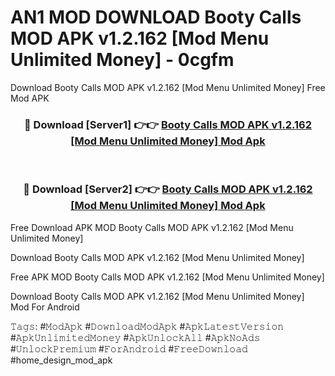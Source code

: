 # AN1 MOD DOWNLOAD Booty Calls MOD APK v1.2.162 [Mod Menu Unlimited Money] - 0cgfm
Download Booty Calls MOD APK v1.2.162 [Mod Menu Unlimited Money] Free Mod APK

<div align="center">
<h3>🔴 Download [Server1] 👉👉 <a href="https://apk-comot.site?title=Booty_Calls_MOD_APK_v1.2.162_[Mod_Menu_Unlimited_Money]">Booty Calls MOD APK v1.2.162 [Mod Menu Unlimited Money] Mod Apk</a></h3><br>

<h3>🔴 Download [Server2] 👉👉 <a href="https://apk-comot.site?title=Booty_Calls_MOD_APK_v1.2.162_[Mod_Menu_Unlimited_Money]">Booty Calls MOD APK v1.2.162 [Mod Menu Unlimited Money] Mod Apk</a></h3>
</div>


Free Download APK MOD Booty Calls MOD APK v1.2.162 [Mod Menu Unlimited Money]

Download Booty Calls MOD APK v1.2.162 [Mod Menu Unlimited Money] 

Free APK MOD Booty Calls MOD APK v1.2.162 [Mod Menu Unlimited Money] 

Download Booty Calls MOD APK v1.2.162 [Mod Menu Unlimited Money] Mod For Android

𝚃𝚊𝚐𝚜: #𝙼𝚘𝚍𝙰𝚙𝚔 #𝙳𝚘𝚠𝚗𝚕𝚘𝚊𝚍𝙼𝚘𝚍𝙰𝚙𝚔 #𝙰𝚙𝚔𝙻𝚊𝚝𝚎𝚜𝚝𝚅𝚎𝚛𝚜𝚒𝚘𝚗 #𝙰𝚙𝚔𝚄𝚗𝚕𝚒𝚖𝚒𝚝𝚎𝚍𝙼𝚘𝚗𝚎𝚢 #𝙰𝚙𝚔𝚄𝚗𝚕𝚘𝚌𝚔𝙰𝚕𝚕 #𝙰𝚙𝚔𝙽𝚘𝙰𝚍𝚜 #𝚄𝚗𝚕𝚘𝚌𝚔𝙿𝚛𝚎𝚖𝚒𝚞𝚖 #𝙵𝚘𝚛𝙰𝚗𝚍𝚛𝚘𝚒𝚍 #𝙵𝚛𝚎𝚎𝙳𝚘𝚠𝚗𝚕𝚘𝚊𝚍 #home_design_mod_apk